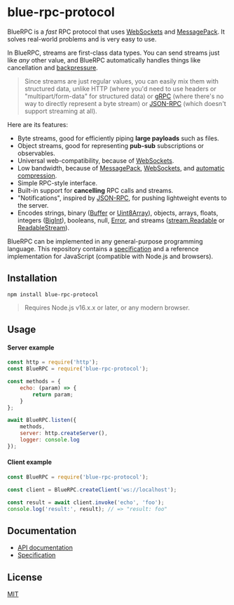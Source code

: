 # blue-rpc-protocol

BlueRPC is a *fast* RPC protocol that uses [WebSockets](https://www.rfc-editor.org/rfc/rfc6455) and [MessagePack](https://msgpack.org/index.html). It solves real-world problems and is very easy to use.

In BlueRPC, streams are first-class data types. You can send streams just like *any* other value, and BlueRPC automatically handles things like cancellation and [backpressure](https://nodejs.org/en/docs/guides/backpressuring-in-streams/).

> Since streams are just regular values, you can easily mix them with structured data, unlike HTTP (where you'd need to use headers or "multipart/form-data" for structured data) or [gRPC](https://grpc.io/) (where there's no way to directly represent a byte stream) or [JSON-RPC](https://www.jsonrpc.org/specification) (which doesn't support streaming at all).

Here are its features:

- Byte streams, good for efficiently piping **large payloads** such as files.
- Object streams, good for representing **pub-sub** subscriptions or observables.
- Universal web-compatibility, because of [WebSockets](https://www.rfc-editor.org/rfc/rfc6455).
- Low bandwidth, because of [MessagePack](https://msgpack.org/index.html), [WebSockets](https://www.rfc-editor.org/rfc/rfc6455), and [automatic compression](https://www.rfc-editor.org/rfc/rfc7692#section-7).
- Simple RPC-style interface.
- Built-in support for **cancelling** RPC calls and streams.
- "Notifications", inspired by [JSON-RPC](https://www.jsonrpc.org/specification), for pushing lightweight events to the server.
- Encodes strings, binary ([Buffer](https://nodejs.org/api/buffer.html) or [Uint8Array](https://developer.mozilla.org/en-US/docs/Web/JavaScript/Reference/Global_Objects/Uint8Array)), objects, arrays, floats, integers ([BigInt](https://developer.mozilla.org/en-US/docs/Web/JavaScript/Reference/Global_Objects/BigInt)), booleans, null, [Error](https://developer.mozilla.org/en-US/docs/Web/JavaScript/Reference/Global_Objects/Error), and streams ([stream.Readable](https://nodejs.org/api/stream.html#class-streamreadable) or [ReadableStream](https://developer.mozilla.org/en-US/docs/Web/API/ReadableStream)).

BlueRPC can be implemented in any general-purpose programming language. This repository contains a [specification](./docs/spec.md) and a reference implementation for JavaScript (compatible with Node.js and browsers).

## Installation

```
npm install blue-rpc-protocol
```

> Requires Node.js v16.x.x or later, or any modern browser.

## Usage

#### Server example

```js
const http = require('http');
const BlueRPC = require('blue-rpc-protocol');

const methods = {
    echo: (param) => {
        return param;
    }
};

await BlueRPC.listen({
    methods,
    server: http.createServer(),
    logger: console.log
});
```

#### Client example

```js
const BlueRPC = require('blue-rpc-protocol');

const client = BlueRPC.createClient('ws://localhost');

const result = await client.invoke('echo', 'foo');
console.log('result:', result); // => "result: foo"
```

## Documentation

- [API documentation](./docs/api.md)
- [Specification](./docs/spec.md)

## License

[MIT](./LICENSE)
